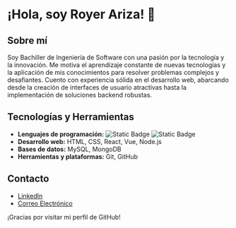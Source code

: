 # ¡Hola, soy Royer Ariza! 👋

## Sobre mí
Soy Bachiller de Ingeniería de Software con una pasión por la tecnología y la innovación. Me motiva el aprendizaje constante de nuevas tecnologías y la aplicación de mis conocimientos para resolver problemas complejos y desafiantes. Cuento con experiencia sólida en el desarrollo web, abarcando desde la creación de interfaces de usuario atractivas hasta la implementación de soluciones backend robustas.

## Tecnologías y Herramientas
- **Lenguajes de programación:** ![Static Badge](https://img.shields.io/badge/Javascript-black?style=for-the-badge&logo=javascript&logoColor=yellow)
 ![Static Badge](https://img.shields.io/badge/Python-blue?style=for-the-badge&logo=python&logoColor=yellow)
- **Desarrollo web:** HTML, CSS, React, Vue, Node.js
- **Bases de datos:** MySQL, MongoDB
- **Herramientas y plataformas:** Git, GitHub

## Contacto

- [LinkedIn](https://www.linkedin.com/in/arizaroyer/)
- [Correo Electrónico](mailto:ariza.royer@gmail.com)


¡Gracias por visitar mi perfil de GitHub!
